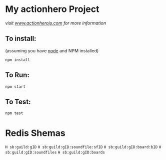 # My actionhero Project

*visit www.actionherojs.com for more information*

## To install:
(assuming you have [node](http://nodejs.org/) and NPM installed)

`npm install`

## To Run:
`npm start`

## To Test:
`npm test`

# Redis Shemas

`H sb:guild:gID`
`H sb:guild:gID:soundfile:sfID`
`H sb:guild:gID:board:bID`
`H sb:guild:gID:soundfiles`
`H sb:guild:gID:boards`